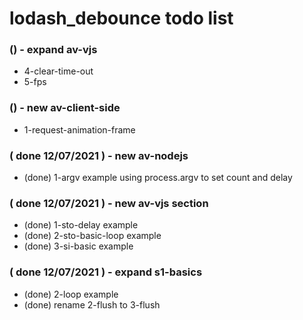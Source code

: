 # lodash\_debounce todo list

### () - expand av-vjs
* 4-clear-time-out
* 5-fps

### () - new av-client-side
* 1-request-animation-frame

### ( done 12/07/2021 ) - new av-nodejs
* (done) 1-argv example using process.argv to set count and delay

### ( done 12/07/2021 ) - new av-vjs section
* (done) 1-sto-delay example
* (done) 2-sto-basic-loop example
* (done) 3-si-basic example

### ( done 12/07/2021 ) - expand s1-basics
* (done) 2-loop example
* (done) rename 2-flush to 3-flush
